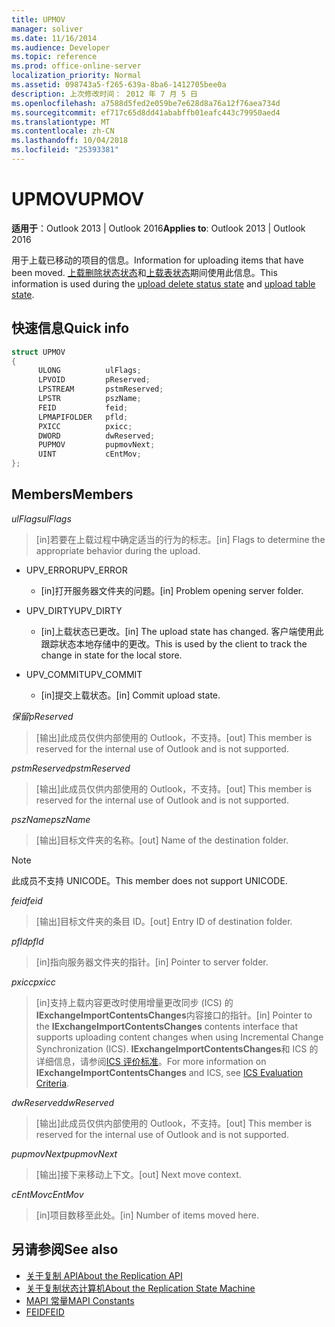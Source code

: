 ```yaml
---
title: UPMOV
manager: soliver
ms.date: 11/16/2014
ms.audience: Developer
ms.topic: reference
ms.prod: office-online-server
localization_priority: Normal
ms.assetid: 098743a5-f265-639a-8ba6-1412705bee0a
description: 上次修改时间： 2012 年 7 月 5 日
ms.openlocfilehash: a7588d5fed2e059be7e628d8a76a12f76aea734d
ms.sourcegitcommit: ef717c65d8dd41ababffb01eafc443c79950aed4
ms.translationtype: MT
ms.contentlocale: zh-CN
ms.lasthandoff: 10/04/2018
ms.locfileid: "25393381"
---
```

# <a name="upmov"></a><span data-ttu-id="68573-103">UPMOV</span><span class="sxs-lookup"><span data-stu-id="68573-103">UPMOV</span></span>
 
<span data-ttu-id="68573-104">**适用于**：Outlook 2013 | Outlook 2016</span><span class="sxs-lookup"><span data-stu-id="68573-104">**Applies to**: Outlook 2013 | Outlook 2016</span></span> 
  
<span data-ttu-id="68573-105">用于上载已移动的项目的信息。</span><span class="sxs-lookup"><span data-stu-id="68573-105">Information for uploading items that have been moved.</span></span> <span data-ttu-id="68573-106">[上载删除状态状态](upload-delete-status-state.md)和[上载表状态](upload-table-state.md)期间使用此信息。</span><span class="sxs-lookup"><span data-stu-id="68573-106">This information is used during the [upload delete status state](upload-delete-status-state.md) and [upload table state](upload-table-state.md).</span></span>
  
## <a name="quick-info"></a><span data-ttu-id="68573-107">快速信息</span><span class="sxs-lookup"><span data-stu-id="68573-107">Quick info</span></span>

```cpp
struct UPMOV 
{ 
      ULONG          ulFlags; 
      LPVOID         pReserved; 
      LPSTREAM       pstmReserved; 
      LPSTR          pszName; 
      FEID           feid; 
      LPMAPIFOLDER   pfld; 
      PXICC          pxicc; 
      DWORD          dwReserved; 
      PUPMOV         pupmovNext; 
      UINT           cEntMov; 
};
```

## <a name="members"></a><span data-ttu-id="68573-108">Members</span><span class="sxs-lookup"><span data-stu-id="68573-108">Members</span></span>

<span data-ttu-id="68573-109">_ulFlags_</span><span class="sxs-lookup"><span data-stu-id="68573-109">_ulFlags_</span></span>
  
> <span data-ttu-id="68573-110">[in]若要在上载过程中确定适当的行为的标志。</span><span class="sxs-lookup"><span data-stu-id="68573-110">[in] Flags to determine the appropriate behavior during the upload.</span></span>
    
  - <span data-ttu-id="68573-111">UPV_ERROR</span><span class="sxs-lookup"><span data-stu-id="68573-111">UPV_ERROR</span></span>
    
    - <span data-ttu-id="68573-112">[in]打开服务器文件夹的问题。</span><span class="sxs-lookup"><span data-stu-id="68573-112">[in] Problem opening server folder.</span></span>
    
  - <span data-ttu-id="68573-113">UPV_DIRTY</span><span class="sxs-lookup"><span data-stu-id="68573-113">UPV_DIRTY</span></span>
    
    - <span data-ttu-id="68573-114">[in]上载状态已更改。</span><span class="sxs-lookup"><span data-stu-id="68573-114">[in] The upload state has changed.</span></span> <span data-ttu-id="68573-115">客户端使用此跟踪状态本地存储中的更改。</span><span class="sxs-lookup"><span data-stu-id="68573-115">This is used by the client to track the change in state for the local store.</span></span>
    
  - <span data-ttu-id="68573-116">UPV_COMMIT</span><span class="sxs-lookup"><span data-stu-id="68573-116">UPV_COMMIT</span></span>
    
    - <span data-ttu-id="68573-117">[in]提交上载状态。</span><span class="sxs-lookup"><span data-stu-id="68573-117">[in] Commit upload state.</span></span>
    
<span data-ttu-id="68573-118">_保留_</span><span class="sxs-lookup"><span data-stu-id="68573-118">_pReserved_</span></span>
  
>  <span data-ttu-id="68573-119">[输出]此成员仅供内部使用的 Outlook，不支持。</span><span class="sxs-lookup"><span data-stu-id="68573-119">[out] This member is reserved for the internal use of Outlook and is not supported.</span></span> 
    
<span data-ttu-id="68573-120">_pstmReserved_</span><span class="sxs-lookup"><span data-stu-id="68573-120">_pstmReserved_</span></span>
  
>  <span data-ttu-id="68573-121">[输出]此成员仅供内部使用的 Outlook，不支持。</span><span class="sxs-lookup"><span data-stu-id="68573-121">[out] This member is reserved for the internal use of Outlook and is not supported.</span></span> 
    
<span data-ttu-id="68573-122">_pszName_</span><span class="sxs-lookup"><span data-stu-id="68573-122">_pszName_</span></span>
  
>  <span data-ttu-id="68573-123">[输出]目标文件夹的名称。</span><span class="sxs-lookup"><span data-stu-id="68573-123">[out] Name of the destination folder.</span></span> 
    
  > [!NOTE]
  > <span data-ttu-id="68573-124">此成员不支持 UNICODE。</span><span class="sxs-lookup"><span data-stu-id="68573-124">This member does not support UNICODE.</span></span> 
  
<span data-ttu-id="68573-125">_feid_</span><span class="sxs-lookup"><span data-stu-id="68573-125">_feid_</span></span>
  
>  <span data-ttu-id="68573-126">[输出]目标文件夹的条目 ID。</span><span class="sxs-lookup"><span data-stu-id="68573-126">[out] Entry ID of destination folder.</span></span> 
    
<span data-ttu-id="68573-127">_pfld_</span><span class="sxs-lookup"><span data-stu-id="68573-127">_pfld_</span></span>
  
>  <span data-ttu-id="68573-128">[in]指向服务器文件夹的指针。</span><span class="sxs-lookup"><span data-stu-id="68573-128">[in] Pointer to server folder.</span></span> 
    
<span data-ttu-id="68573-129">_pxicc_</span><span class="sxs-lookup"><span data-stu-id="68573-129">_pxicc_</span></span>
  
>  <span data-ttu-id="68573-130">[in]支持上载内容更改时使用增量更改同步 (ICS) 的**IExchangeImportContentsChanges**内容接口的指针。</span><span class="sxs-lookup"><span data-stu-id="68573-130">[in] Pointer to the **IExchangeImportContentsChanges** contents interface that supports uploading content changes when using Incremental Change Synchronization (ICS).</span></span> <span data-ttu-id="68573-131">**IExchangeImportContentsChanges**和 ICS 的详细信息，请参阅[ICS 评价标准](https://msdn.microsoft.com/library/aa579252%28EXCHG.80%29.aspx)。</span><span class="sxs-lookup"><span data-stu-id="68573-131">For more information on **IExchangeImportContentsChanges** and ICS, see [ICS Evaluation Criteria](https://msdn.microsoft.com/library/aa579252%28EXCHG.80%29.aspx).</span></span>
    
<span data-ttu-id="68573-132">_dwReserved_</span><span class="sxs-lookup"><span data-stu-id="68573-132">_dwReserved_</span></span>
  
>  <span data-ttu-id="68573-133">[输出]此成员仅供内部使用的 Outlook，不支持。</span><span class="sxs-lookup"><span data-stu-id="68573-133">[out] This member is reserved for the internal use of Outlook and is not supported.</span></span> 
    
<span data-ttu-id="68573-134">_pupmovNext_</span><span class="sxs-lookup"><span data-stu-id="68573-134">_pupmovNext_</span></span>
  
>  <span data-ttu-id="68573-135">[输出]接下来移动上下文。</span><span class="sxs-lookup"><span data-stu-id="68573-135">[out] Next move context.</span></span> 
    
<span data-ttu-id="68573-136">_cEntMov_</span><span class="sxs-lookup"><span data-stu-id="68573-136">_cEntMov_</span></span>
  
>  <span data-ttu-id="68573-137">[in]项目数移至此处。</span><span class="sxs-lookup"><span data-stu-id="68573-137">[in] Number of items moved here.</span></span> 
    
## <a name="see-also"></a><span data-ttu-id="68573-138">另请参阅</span><span class="sxs-lookup"><span data-stu-id="68573-138">See also</span></span>

- [<span data-ttu-id="68573-139">关于复制 API</span><span class="sxs-lookup"><span data-stu-id="68573-139">About the Replication API</span></span>](about-the-replication-api.md)
- [<span data-ttu-id="68573-140">关于复制状态计算机</span><span class="sxs-lookup"><span data-stu-id="68573-140">About the Replication State Machine</span></span>](about-the-replication-state-machine.md)
- [<span data-ttu-id="68573-141">MAPI 常量</span><span class="sxs-lookup"><span data-stu-id="68573-141">MAPI Constants</span></span>](mapi-constants.md)
- [<span data-ttu-id="68573-142">FEID</span><span class="sxs-lookup"><span data-stu-id="68573-142">FEID</span></span>](feid.md)


